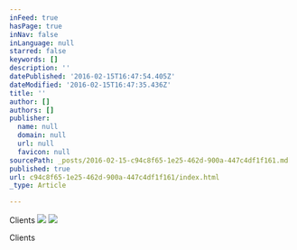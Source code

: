 ```yaml
---
inFeed: true
hasPage: true
inNav: false
inLanguage: null
starred: false
keywords: []
description: ''
datePublished: '2016-02-15T16:47:54.405Z'
dateModified: '2016-02-15T16:47:35.436Z'
title: ''
author: []
authors: []
publisher:
  name: null
  domain: null
  url: null
  favicon: null
sourcePath: _posts/2016-02-15-c94c8f65-1e25-462d-900a-447c4df1f161.md
published: true
url: c94c8f65-1e25-462d-900a-447c4df1f161/index.html
_type: Article

---
```

Clients
![](https://the-grid-user-content.s3-us-west-2.amazonaws.com/262661ab-bef3-4feb-96aa-9b34648ee26c.jpg)
![](https://the-grid-user-content.s3-us-west-2.amazonaws.com/0c433367-62f1-4453-bebe-0df37e5ecbb8.jpg)

Clients